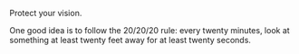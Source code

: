 Protect your vision.

One good idea is to follow the 20/20/20 rule: every twenty minutes, look at something at least twenty feet away for at least twenty seconds.